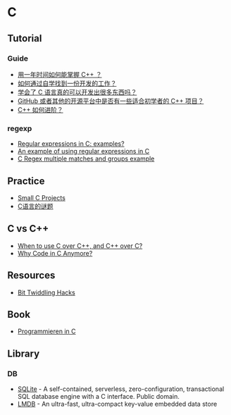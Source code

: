 # C

## Tutorial

### Guide

- [用一年时间如何能掌握 C++ ？](https://www.zhihu.com/question/23933514/answer/26393521)
- [如何通过自学找到一份开发的工作？](https://www.zhihu.com/question/26421707/answer/53879709)
- [学会了 C 语言真的可以开发出很多东西吗？](https://www.zhihu.com/question/23844552)
- [GitHub 或者其他的开源平台中是否有一些适合初学者的 C++ 项目？](https://www.zhihu.com/question/28341521/answer/40684395)
- [C++ 如何进阶？](https://www.zhihu.com/question/20291953)


### regexp

- [Regular expressions in C: examples?](http://stackoverflow.com/questions/1085083/regular-expressions-in-c-examples)
- [An example of using regular expressions in C](http://www.lemoda.net/c/unix-regex/)
- [C Regex multiple matches and groups example](https://gist.github.com/ianmackinnon/3294587)

## Practice

- [Small C Projects](http://programmers.stackexchange.com/questions/62502/small-c-projects)
- [C语言的谜题](http://coolshell.cn/articles/945.html)

## C vs C++

- [When to use C over C++, and C++ over C?](http://programmers.stackexchange.com/questions/113295/when-to-use-c-over-c-and-c-over-c)
- [Why Code in C Anymore?](http://www.drdobbs.com/cpp/why-code-in-c-anymore/240149452)


## Resources

- [Bit Twiddling Hacks](http://graphics.stanford.edu/~seander/bithacks.html)

## Book

- [Programmieren in C](http://prof.beuth-hochschule.de/scheffler/lehre/programmieren-in-c/)


## Library

### DB

- [SQLite](http://www.sqlite.org/) - A self-contained, serverless, zero-configuration,
transactional SQL database engine with a C interface. Public domain.
- [LMDB](http://symas.com/mdb/) - An ultra-fast, ultra-compact key-value embedded data store
